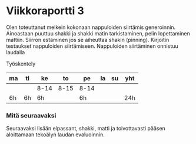 # Viikkoraportti 3
Olen toteuttanut melkein kokonaan nappuloiden siirtämis generoinnin. Ainoastaan puuttuu shakki ja shakki matin tarkistaminen, pelin lopettaminen mattiin. Siirron estäminen jos se aiheuttaa shakin (pinning).
Kirjoitin testaukset nappuloiden siirtämiseen. Nappuloiden siirtäminen onnistuu laudalla

Työskentely 

|ma|ti|ke|to|pe|la|su|yht|
|---|---|---|---|---|---|---|---|
|   |   |   8-14|8-15|8-14|   |   |
| 6h  | 6h |  6h|  |  6h|   |   |24h|


### Mitä seuraavaksi
Seuraavaksi lisään elpassant, shakki, matti ja toivottavasti pääsen aloittamaan tekoälyn laudan evaluoinnin.
